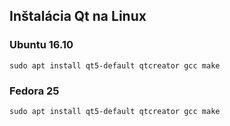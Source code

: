 ## Inštalácia Qt na Linux

### Ubuntu 16.10

```
sudo apt install qt5-default qtcreator gcc make
```

### Fedora 25

```
sudo apt install qt5-default qtcreator gcc make
```




